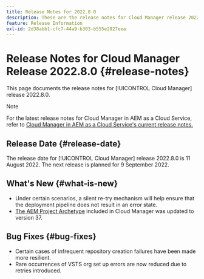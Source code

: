 ```yaml
---
title: Release Notes for 2022.8.0
description: These are the release notes for Cloud Manager release 2022.8.0.
feature: Release Information
exl-id: 2d38abb1-cfc7-44a9-b303-b555e2827eea
---
```


# Release Notes for Cloud Manager Release 2022.8.0 {#release-notes}

This page documents the release notes for [!UICONTROL Cloud Manager] release 2022.8.0.

>[!NOTE]
>
>For the latest release notes for Cloud Manager in AEM as a Cloud Service, refer to [Cloud Manager in AEM as a Cloud Service's current release notes.](https://experienceleague.adobe.com/docs/experience-manager-cloud-service/content/implementing/using-cloud-manager/release-notes-cloud-manager/release-notes-cm-current.html)

## Release Date {#release-date}

The release date for [!UICONTROL Cloud Manager] release 2022.8.0 is 11 August 2022. The next release is planned for 9 September 2022.

## What's New {#what-is-new}

* Under certain scenarios, a silent re-try mechanism will help ensure that the deployment pipeline does not result in an error state.
* [The AEM Project Archetype](https://experienceleague.adobe.com/docs/experience-manager-core-components/using/developing/archetype/overview.html) included in Cloud Manager was updated to version 37.

## Bug Fixes {#bug-fixes}

* Certain cases of infrequent repository creation failures have been made more resilient.
* Rare occurrences of VSTS org set up errors are now reduced due to retries introduced.
